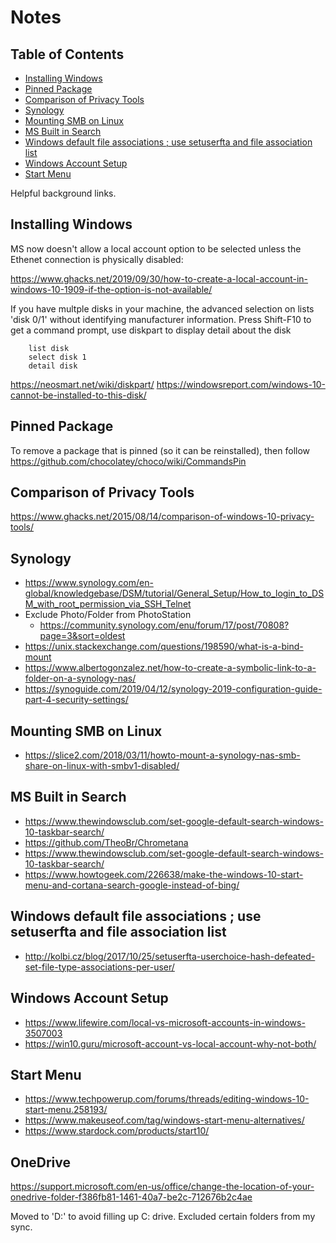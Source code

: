 

# Notes

## Table of Contents

<!-- TocDown Begin -->
  * [Installing Windows](#installing-windows)
  * [Pinned Package](#pinned-package)
  * [Comparison of Privacy Tools](#comparison-of-privacy-tools)
  * [Synology](#synology)
  * [Mounting SMB on Linux](#mounting-smb-on-linux)
  * [MS Built in Search](#ms-built-in-search)
  * [Windows default file associations ; use setuserfta and file association list](#windows-default-file-associations--use-setuserfta-and-file-association-list)
  * [Windows Account Setup](#windows-account-setup)
  * [Start Menu](#start-menu)
<!-- TocDown End -->

Helpful background links.


## Installing Windows

MS now doesn't allow a local account option to be selected unless the Ethenet connection is physically disabled:

https://www.ghacks.net/2019/09/30/how-to-create-a-local-account-in-windows-10-1909-if-the-option-is-not-available/

If you have multple disks in your machine, the advanced selection on lists 'disk 0/1' without identifying manufacturer
information. Press Shift-F10 to get a command prompt, use diskpart to display detail about the disk

```
    list disk
    select disk 1
    detail disk
```

https://neosmart.net/wiki/diskpart/
https://windowsreport.com/windows-10-cannot-be-installed-to-this-disk/


## Pinned Package

To remove a package that is pinned (so it can be reinstalled), then follow https://github.com/chocolatey/choco/wiki/CommandsPin

## Comparison of Privacy Tools

https://www.ghacks.net/2015/08/14/comparison-of-windows-10-privacy-tools/

## Synology

* https://www.synology.com/en-global/knowledgebase/DSM/tutorial/General_Setup/How_to_login_to_DSM_with_root_permission_via_SSH_Telnet
* Exclude Photo/Folder from PhotoStation
    * https://community.synology.com/enu/forum/17/post/70808?page=3&sort=oldest
* https://unix.stackexchange.com/questions/198590/what-is-a-bind-mount
* https://www.albertogonzalez.net/how-to-create-a-symbolic-link-to-a-folder-on-a-synology-nas/
* https://synoguide.com/2019/04/12/synology-2019-configuration-guide-part-4-security-settings/


## Mounting SMB on Linux

* https://slice2.com/2018/03/11/howto-mount-a-synology-nas-smb-share-on-linux-with-smbv1-disabled/


## MS Built in Search

* https://www.thewindowsclub.com/set-google-default-search-windows-10-taskbar-search/
* https://github.com/TheoBr/Chrometana
* https://www.thewindowsclub.com/set-google-default-search-windows-10-taskbar-search/
* https://www.howtogeek.com/226638/make-the-windows-10-start-menu-and-cortana-search-google-instead-of-bing/


## Windows default file associations ; use setuserfta and file association list

* http://kolbi.cz/blog/2017/10/25/setuserfta-userchoice-hash-defeated-set-file-type-associations-per-user/

## Windows Account Setup

* https://www.lifewire.com/local-vs-microsoft-accounts-in-windows-3507003
* https://win10.guru/microsoft-account-vs-local-account-why-not-both/


## Start Menu

* https://www.techpowerup.com/forums/threads/editing-windows-10-start-menu.258193/
* https://www.makeuseof.com/tag/windows-start-menu-alternatives/
* https://www.stardock.com/products/start10/

## OneDrive

https://support.microsoft.com/en-us/office/change-the-location-of-your-onedrive-folder-f386fb81-1461-40a7-be2c-712676b2c4ae

Moved to 'D:' to avoid filling up C: drive. Excluded certain folders from my sync.
